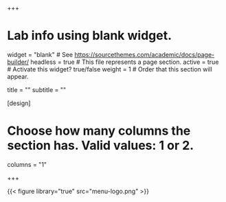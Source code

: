 +++
# Lab info using blank widget.
widget = "blank"  # See https://sourcethemes.com/academic/docs/page-builder/
headless = true  # This file represents a page section.
active = true  # Activate this widget? true/false
weight = 1  # Order that this section will appear.

title = ""
subtitle = ""

[design]
  # Choose how many columns the section has. Valid values: 1 or 2.
  columns = "1"
  
+++

{{< figure library="true" src="menu-logo.png" >}}


<!-- <span style="color:#285F75"><font size="20"><b>Tonkin </b>Lab</font></span> -->

<!-- <span style="color:#C28542"><font size="12">Population & Community Ecology</font></span> -->


